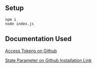 ## Setup

```
npm i
node index.js
```

## Documentation Used 

[Access Tokens on Github](https://docs.github.com/en/developers/apps/building-github-apps/identifying-and-authorizing-users-for-github-apps#2-users-are-redirected-back-to-your-site-by-github)

[State Parameter on Github Installation Link](https://docs.github.com/en/developers/apps/managing-github-apps/installing-github-apps#preserving-an-application-state-during-installation)